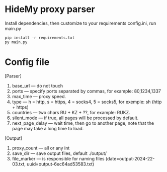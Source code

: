 # HideMy proxy parser
Install dependencies, then customize to your requirements config.ini, run main.py
```
pip install -r requirements.txt
py main.py
```

# Config file
[Parser]
1. base_url — do not touch
2. ports — specify ports separated by commas, for example: 80,1234,1337
3. max_time — proxy speed.
4. type — h = http, s = https, 4 = socks4, 5 = socks5, for exemple: sh (http + https)
5. countries — two chars RU + KZ + ??, for example: RUKZ.
6. silent_mode — if true, all pages will be processed by default.
7. next_page_delay — wait time, then go to another page, note that the page may take a long time to load.

[Output]
1. proxy_count — all or any int
2. save_dir — save output files, default ./output/
3. file_marker — is responsible for naming files (date=output-2024-22-03.txt, uuid=output-6ec64ad53583.txt)
